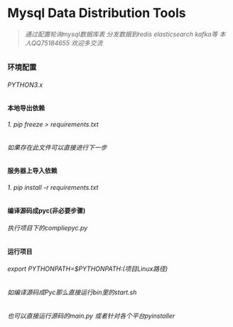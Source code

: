 # Mysql Data Distribution Tools
> ###### 通过配置轮询mysql数据库表 分发数据到redis elasticsearch kafka等 本人QQ75184655 欢迎多交流

### 环境配置
###### *PYTHON3.x*
#### 本地导出依赖
###### 1. pip freeze > requirements.txt   
######  如果存在此文件可以直接进行下一步
#### 服务器上导入依赖
###### 1. pip install -r requirements.txt

#### 编译源码成pyc(非必要步骤)
###### 执行项目下的compliepyc.py

#### 运行项目
###### export PYTHONPATH=$PYTHONPATH:(项目Linux路径)
###### 如编译源码成Pyc那么直接运行bin里的start.sh
###### 也可以直接运行源码的main.py 或者针对各个平台pyinstaller
